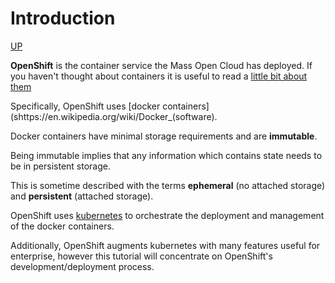 # Introduction

[UP](MOC-OpenShift-Text-&amp;-Screenshot-Tutorial.html)

**OpenShift** is the container service the Mass Open Cloud has deployed.  If you haven't thought about containers it is useful to read a [little bit about them](https://en.wikipedia.org/wiki/Operating-system-level_virtualization)

Specifically, OpenShift uses [docker containers](shttps://en.wikipedia.org/wiki/Docker_(software).

Docker containers have minimal storage requirements and are **immutable**.

Being immutable implies that any information which contains state needs to be in persistent storage.

This is sometime described with the terms **ephemeral** (no attached storage) and **persistent** (attached storage).

OpenShift uses [kubernetes](https://en.wikipedia.org/wiki/Kubernetes) to orchestrate the deployment and management of the docker containers.

Additionally, OpenShift augments kubernetes with many features useful for enterprise, however this tutorial will concentrate on OpenShift's development/deployment process.  

